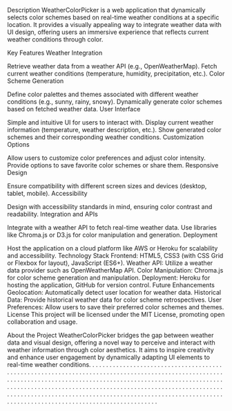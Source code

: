 Description
WeatherColorPicker is a web application that dynamically selects color schemes based on real-time weather conditions at a specific location. It provides a visually appealing way to integrate weather data with UI design, offering users an immersive experience that reflects current weather conditions through color.

Key Features
Weather Integration

Retrieve weather data from a weather API (e.g., OpenWeatherMap).
Fetch current weather conditions (temperature, humidity, precipitation, etc.).
Color Scheme Generation

Define color palettes and themes associated with different weather conditions (e.g., sunny, rainy, snowy).
Dynamically generate color schemes based on fetched weather data.
User Interface

Simple and intuitive UI for users to interact with.
Display current weather information (temperature, weather description, etc.).
Show generated color schemes and their corresponding weather conditions.
Customization Options

Allow users to customize color preferences and adjust color intensity.
Provide options to save favorite color schemes or share them.
Responsive Design

Ensure compatibility with different screen sizes and devices (desktop, tablet, mobile).
Accessibility

Design with accessibility standards in mind, ensuring color contrast and readability.
Integration and APIs

Integrate with a weather API to fetch real-time weather data.
Use libraries like Chroma.js or D3.js for color manipulation and generation.
Deployment

Host the application on a cloud platform like AWS or Heroku for scalability and accessibility.
Technology Stack
Frontend: HTML5, CSS3 (with CSS Grid or Flexbox for layout), JavaScript (ES6+).
Weather API: Utilize a weather data provider such as OpenWeatherMap API.
Color Manipulation: Chroma.js for color scheme generation and manipulation.
Deployment: Heroku for hosting the application, GitHub for version control.
Future Enhancements
Geolocation: Automatically detect user location for weather data.
Historical Data: Provide historical weather data for color scheme retrospectives.
User Preferences: Allow users to save their preferred color schemes and themes.
License
This project will be licensed under the MIT License, promoting open collaboration and usage.

About the Project
WeatherColorPicker bridges the gap between weather data and visual design, offering a novel way to perceive and interact with weather information through color aesthetics. It aims to inspire creativity and enhance user engagement by dynamically adapting UI elements to real-time weather conditions.
.
.
.
.
.
.
.
.
.
.
.
.
.
.
.
.
.
.
.
.
.
.
.
.
.
.
.
.
.
.
.
.
.
.
.
.
.
.
.
.
.
.
.
.
.
.
.
.
.
.
.
.
.
.
.
.
.
.
.
.
.
.
.
.
.
.
.
.
.
.
.
.
.
.
.
.
.
.
.
.
.
.
.
.
.
.
.
.
.
.
.
.
.
.
.
.
.
.
.
.
.
.
.
.
.
.
.
.
.
.
.
.
.
.
.
.
.
.
.
.
.
.
.
.
.
.
.
.
.
.
.
.
.
.
.
.
.
.
.
.
.
.
.
.
.
.
.
.
.
.
.
.
.
.
.
.
.
.
.
.
.
.
.
.
.
.
.
.
.
.
.
.
.
.
.
.
.
.
.
.
.
.
.
.
.
.
.
.
.
.
.
.
.
.
.
.
.
.
.
.
.
.
.
.
.
.
.
.
.
.
.
.
.
.
.
.
.
.
.
.
.
.
.
.
.
.
.
.
.
.
.
.
.
.
.
.
.
.
.
.
.
.
.
.
.
.
.
.
.
.
.
.
.
.
.
.
.
.
.
.
.
.
.
.
.
.
.
.
.
.
.
.
.
.
.
.
.
.
.
.
.
.
.
.
.
.
.
.
.
.
.
.
.
.
.
.
.
.
.
.
.
.
.
.
.
.
.
.
.
.
.
.
.
.
.
.
.
.
.
.
.
.
.
.
.
.
.
.
.
.
.
.
.
.
